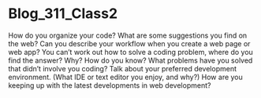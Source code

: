 # Blog_311_Class2

How do you organize your code? What are some suggestions you find on the web?
Can you describe your workflow when you create a web page or web app?
You can’t work out how to solve a coding problem, where do you find the answer? Why? How do you know?
What problems have you solved that didn’t involve you coding?
Talk about your preferred development environment. (What IDE or text editor you enjoy, and why?)
How are you keeping up with the latest developments in web development?
